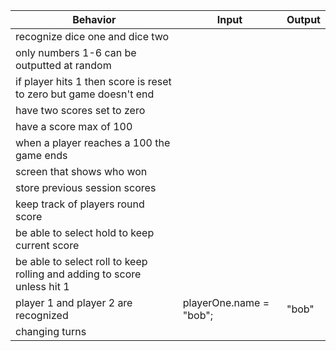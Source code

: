 | Behavior                                                        | Input     | Output    |
| --------------------------------------------------------------- | --------- | --------- |
| recognize dice one and dice two|  |  |
| only numbers 1-6 can be outputted at random| |  |
| if player hits 1 then score is reset to zero but game doesn't end | |  |
| have two scores set to zero| |  |
| have a score max of 100 | |  |
| when a player reaches a 100 the game ends | |  |
| screen that shows who won  | |  |
| store previous session scores | |  |
| keep track of players round score | |  |
| be able to select hold to keep current score | |  |
| be able to select roll to keep rolling and adding to score unless hit 1| |  |
| player 1 and player 2 are recognized| playerOne.name = "bob"; | "bob" |
| changing turns| |  |